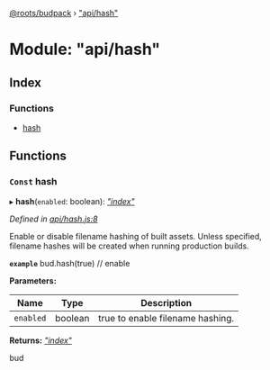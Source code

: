 [@roots/budpack](../globals.md) › ["api/hash"](_api_hash_.md)

# Module: "api/hash"

## Index

### Functions

* [hash](_api_hash_.md#const-hash)

## Functions

### `Const` hash

▸ **hash**(`enabled`: boolean): *["index"](_index_.md)*

*Defined in [api/hash.js:8](https://github.com/roots/bud-support/blob/49a29fe/src/budpack/builder/api/hash.js#L8)*

Enable or disable filename hashing of built assets. Unless specified, filename hashes will be created when running production builds.

**`example`** bud.hash(true) // enable

**Parameters:**

Name | Type | Description |
------ | ------ | ------ |
`enabled` | boolean | true to enable filename hashing. |

**Returns:** *["index"](_index_.md)*

bud
